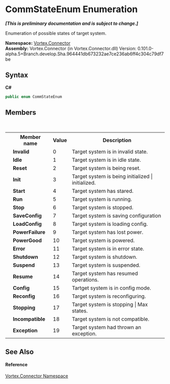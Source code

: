 # CommStateEnum Enumeration
 _**\[This is preliminary documentation and is subject to change.\]**_

Enumeration of possible states of target system.

**Namespace:**&nbsp;<a href="N_Vortex_Connector.md">Vortex.Connector</a><br />**Assembly:**&nbsp;Vortex.Connector (in Vortex.Connector.dll) Version: 0.101.0-alpha.5+Branch.develop.Sha.964441db673232ae7ce236ab6ff4c304c79df7be

## Syntax

**C#**<br />
``` C#
public enum CommStateEnum
```


## Members
&nbsp;<table><tr><th></th><th>Member name</th><th>Value</th><th>Description</th></tr><tr><td /><td target="F:Vortex.Connector.CommStateEnum.Invalid">**Invalid**</td><td>0</td><td>Target system is in invalid state.</td></tr><tr><td /><td target="F:Vortex.Connector.CommStateEnum.Idle">**Idle**</td><td>1</td><td>Target system is in idle state.</td></tr><tr><td /><td target="F:Vortex.Connector.CommStateEnum.Reset">**Reset**</td><td>2</td><td>Target system is being reset.</td></tr><tr><td /><td target="F:Vortex.Connector.CommStateEnum.Init">**Init**</td><td>3</td><td>Target system is being initialized | initialized.</td></tr><tr><td /><td target="F:Vortex.Connector.CommStateEnum.Start">**Start**</td><td>4</td><td>Target system has stared.</td></tr><tr><td /><td target="F:Vortex.Connector.CommStateEnum.Run">**Run**</td><td>5</td><td>Target system is running.</td></tr><tr><td /><td target="F:Vortex.Connector.CommStateEnum.Stop">**Stop**</td><td>6</td><td>Target system is stopped.</td></tr><tr><td /><td target="F:Vortex.Connector.CommStateEnum.SaveConfig">**SaveConfig**</td><td>7</td><td>Target system is saving configuration</td></tr><tr><td /><td target="F:Vortex.Connector.CommStateEnum.LoadConfig">**LoadConfig**</td><td>8</td><td>Target system is loading config.</td></tr><tr><td /><td target="F:Vortex.Connector.CommStateEnum.PowerFailure">**PowerFailure**</td><td>9</td><td>Target system has lost power.</td></tr><tr><td /><td target="F:Vortex.Connector.CommStateEnum.PowerGood">**PowerGood**</td><td>10</td><td>Target system is powered.</td></tr><tr><td /><td target="F:Vortex.Connector.CommStateEnum.Error">**Error**</td><td>11</td><td>Target system is in error state.</td></tr><tr><td /><td target="F:Vortex.Connector.CommStateEnum.Shutdown">**Shutdown**</td><td>12</td><td>Target system is shutdown.</td></tr><tr><td /><td target="F:Vortex.Connector.CommStateEnum.Suspend">**Suspend**</td><td>13</td><td>Target system is suspended.</td></tr><tr><td /><td target="F:Vortex.Connector.CommStateEnum.Resume">**Resume**</td><td>14</td><td>Target system has resumed operations.</td></tr><tr><td /><td target="F:Vortex.Connector.CommStateEnum.Config">**Config**</td><td>15</td><td>Tartget system is in config mode.</td></tr><tr><td /><td target="F:Vortex.Connector.CommStateEnum.Reconfig">**Reconfig**</td><td>16</td><td>Target system is reconfiguring.</td></tr><tr><td /><td target="F:Vortex.Connector.CommStateEnum.Stopping">**Stopping**</td><td>17</td><td>Target system is stopping | Max states.</td></tr><tr><td /><td target="F:Vortex.Connector.CommStateEnum.Incompatible">**Incompatible**</td><td>18</td><td>Target system is not compatible.</td></tr><tr><td /><td target="F:Vortex.Connector.CommStateEnum.Exception">**Exception**</td><td>19</td><td>Target system had thrown an exception.</td></tr></table>

## See Also


#### Reference
<a href="N_Vortex_Connector.md">Vortex.Connector Namespace</a><br />